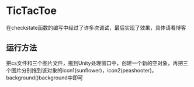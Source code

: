 # TicTacToe
在checkstate函数的编写中经过了许多次调试，最后实现了效果，具体请看博客
## 运行方法
把cs文件和三个图片文件，拖到Unity处理窗口中，创建一个新的空对象，再把三个图片分别拖到该对象的icon1(sunflower)，icon2(peashooter)，background()background中即可

